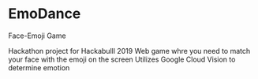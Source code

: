 # EmoDance
Face-Emoji Game

Hackathon project for Hackabulll 2019
Web game whre you need to match your face with the emoji on the screen
Utilizes Google Cloud Vision to determine emotion
